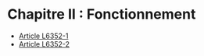 # Chapitre II : Fonctionnement

* [Article L6352-1](./LEGIARTI000021343625.md)
* [Article L6352-2](./LEGIARTI000006904399.md)
